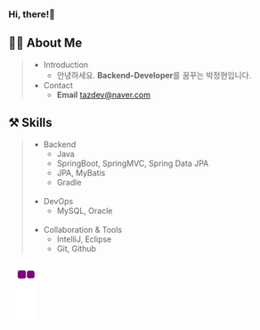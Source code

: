 ### Hi, there!🤗

## 🧙‍♂️ About Me
> * Introduction<br>
>   * 안녕하세요. **Backend-Developer**를 꿈꾸는 박정현입니다.
> * Contact
>   * **Email** tazdev@naver.com

## ⚒️ Skills
> * Backend
>   * Java
>   * SpringBoot, SpringMVC, Spring Data JPA
>   * JPA, MyBatis
>   * Gradle<br><br>
> * DevOps
>   * MySQL, Oracle<br><br>
> * Collaboration & Tools
>   * IntelliJ, Eclipse
>   * Git, Github

![snake gif](https://github.com/taz-dev/taz-dev/blob/output/github-contribution-grid-snake.gif)


